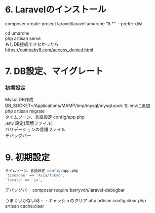 # 6. Laravelのインストール
    
composer create-project laravel/laravel umarche "8.*" --prefer-dist

cd umarche  
php artisan serve  
もしDB接続できなかったら  
https://coinbaby8.com/access_denied.html
  
  
# 7. DB設定、マイグレート

### 初期設定
Mysql DB作成  
DB_SOCKET=/Applications/MAMP/tmp/mysql/mysql.sock を.envに追加  
php artisan migrate  
タイムゾーン、言語設定 config/app.php  
.env 設定(環境ファイル)  
バリデーションの言語ファイル  
デバッグバー  

# 9. 初期設定
```php
タイムゾーン、言語設定 config/app.php  
'timexone' => 'Asia/Tokyo',
'locale' => 'ja',
```

デバッグバー
composer require barryvdh/laravel-debugbar

うまくいかない時・・キャッシュのクリア
php artisan config:clear
php artisan cache:clear
    
